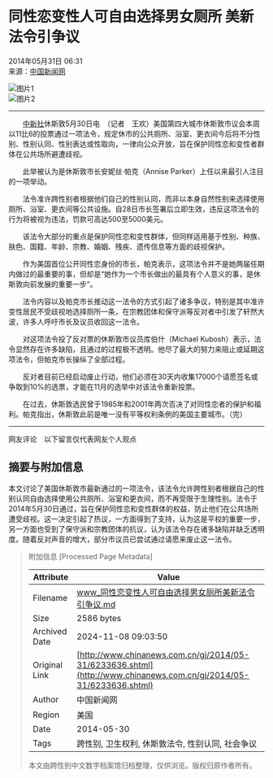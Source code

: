 # 同性恋变性人可自由选择男女厕所 美新法令引争议

2014年05月31日 06:31  
来源：[中国新闻网](http://www.chinanews.com/)  

![图片1](http://www.chinanews.com/fileftp/2020/03/2020-03-11/U194P4T47D46410F978DT20200311093349.jpg)  
![图片2](http://www.chinanews.com/fileftp/2020/03/2020-03-11/U194P4T47D46410F977DT20200311083723.jpg)

---

　　[中新社](http://www.chinanews.com/)休斯敦5月30日电　（记者　王欢）美国第四大城市休斯敦市议会本周以11比6的投票通过一项法令，规定休市的公共厕所、浴室、更衣间今后将不分性别、性别认同、性别表达或性取向，一律向公众开放，旨在保护同性恋和变性者群体在公共场所避遭歧视。

　　此举被认为是休斯敦市长安妮丝·帕克（Annise Parker）上任以来最引人注目的一项举动。

　　法令准许跨性别者根据他们自己的性别认同，而非以本身自然性别来选择使用厕所、浴室、更衣间等公共设施。自28日市长签署后立即生效，违反这项法令的行为将被视为违法，罚款可高达500至5000美元。

　　该法令大部分的重点是保护同性恋和变性群体，但同样适用基于性别、种族、肤色、国籍、年龄、宗教、婚姻、残疾、遗传信息等方面的歧视保护。

　　作为美国首位公开同性恋身份的市长，帕克表示，这项法令并不是她两届任期内做过的最重要的事，但却是“她作为一个市长做出的最具有个人意义的事，是休斯敦向前发展的重要一步”。

　　法令内容以及帕克市长推动这一法令的方式引起了诸多争议，特别是其中准许变性居民不受歧视地选择厕所一条，在宗教团体和保守派等反对者中引发了轩然大波，许多人呼吁市长及议员收回这一法令。

　　对这项法令投了反对票的休斯敦市议员库伯什（Michael Kubosh）表示，法令显然存在许多缺陷，且通过的过程极不透明。他尽了最大的努力来阻止或延期这项法令，但帕克市长操纵了全部过程。

　　反对者目前已经启动废止行动，他们必须在30天内收集17000个请愿签名或争取到10%的选票，才能在11月的选举中对该法令重新投票。

　　在过去，休斯敦选民曾于1985年和2001年两次否决了对同性恋者的保护和福利。帕克指出，休斯敦此前是唯一没有平等权利条例的美国主要城市。（完）

---

网友评论　以下留言仅代表网友个人观点

## 摘要与附加信息

<!-- tcd_abstract -->
本文讨论了美国休斯敦市最新通过的一项法令，该法令允许跨性别者根据自己的性别认同自由选择使用公共厕所、浴室和更衣间，而不再受限于生理性别。法令于2014年5月30日通过，旨在保护同性恋和变性群体的权益，防止他们在公共场所遭受歧视。这一决定引起了热议，一方面得到了支持，认为这是平权的重要一步，另一方面也受到了保守派和宗教团体的抗议，认为该法令存在诸多缺陷并缺乏透明度。随着反对声音的增大，部分市议员已尝试通过请愿来废止这一法令。
<!-- tcd_abstract_end -->

> 附加信息 [Processed Page Metadata]
>
> | Attribute       | Value                                  |
> |-----------------|----------------------------------------|
> | Filename        | www_同性恋变性人可自由选择男女厕所美新法令引争议.md                             |
> | Size            | 2586 bytes                           |
> | Archived Date   | 2024-11-08 09:03:50                             |
> | Original Link   | [http://www.chinanews.com.cn/gj/2014/05-31/6233636.shtml](http://www.chinanews.com.cn/gj/2014/05-31/6233636.shtml)                       |
> | Author          | 中国新闻网                               |
> | Region          | 美国                               |
> | Date            | 2014-05-30                                 |
> | Tags            | 跨性别, 卫生权利, 休斯敦法令, 性别认同, 社会争议                                 |
>
> 本文由跨性别中文数字档案馆归档整理，仅供浏览。版权归原作者所有。
>